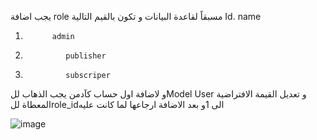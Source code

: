 يجب اضافة role مسبقاً لقاعدة البيانات و تكون بالقيم التالية 
Id.            name
1.           admin
2.              publisher
3.              subscriper
و لاضافة اول حساب كآدمن يجب الذهاب للModel User و تعديل القيمة الافتراضية المعطاة للrole_idالى 1و بعد الاضافة ارجاعها لما كانت عليه 


![image](https://github.com/user-attachments/assets/f15a7572-a04f-406b-8ac1-2001c4c49fd3)
